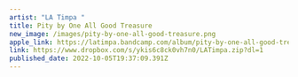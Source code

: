 ```yaml
---
artist: "LA Timpa "
title: Pity by One All Good Treasure
new_image: /images/pity-by-one-all-good-treasure.png
apple_link: https://latimpa.bandcamp.com/album/pity-by-one-all-good-treasure
link: https://www.dropbox.com/s/ykis6c8ck0vh7n0/LATimpa.zip?dl=1
published_date: 2022-10-05T19:37:09.391Z
---
```


